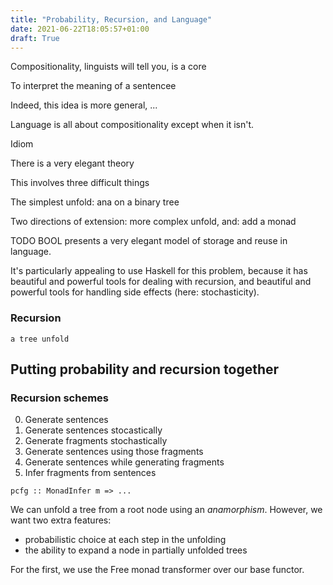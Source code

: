 ```yaml
---
title: "Probability, Recursion, and Language"
date: 2021-06-22T18:05:57+01:00
draft: True
---
```


Compositionality, linguists will tell you, is a core


To interpret the meaning of a sentencee

Indeed, this idea is more general, ...

Language is all about compositionality except when it isn't.

Idiom

There is a very elegant theory

This involves three difficult things


The simplest unfold: ana on a binary tree

Two directions of extension: more complex unfold, and: add a monad

TODO BOOL presents a very elegant model of storage and reuse in language.


It's particularly appealing to use Haskell for this problem, because it has beautiful and powerful tools for dealing with recursion, and beautiful and powerful tools for handling side effects (here: stochasticity).

### Recursion

```
a tree unfold
```

## Putting probability and recursion together

### Recursion schemes

0. Generate sentences
1. Generate sentences stocastically
2. Generate fragments stochastically
3. Generate sentences using those fragments
4. Generate sentences while generating fragments
5. Infer fragments from sentences


```
pcfg :: MonadInfer m => ...
```


We can unfold a tree from a root node using an *anamorphism*. However, we want two extra features:

- probabilistic choice at each step in the unfolding
- the ability to expand a node in partially unfolded trees

For the first, we use the Free monad transformer over our base functor.
